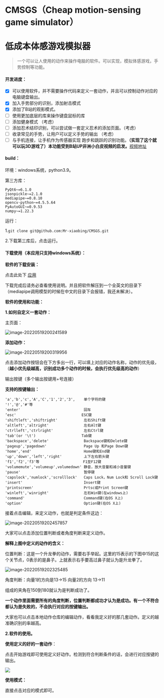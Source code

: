 # 			CMSGS（Cheap motion-sensing game simulator）

# 									低成本体感游戏模拟器

> 一个可以让人使用的动作来操作电脑的软件。可以实现，模拟体感游戏，手势控制等功能。

#### 开发进度：

- [x] 可以使用软件，并不需要操作代码来定义一套动作，并且可以控制动作对应的电脑键盘输出。
- [x] 加入手势部分的识别，添加射击模式
- [x] 添加了B站的观影模式。
- [ ] 使用更加底层的库来操作键盘鼠标的库
- [ ] 添加健身模式 （考虑）
- [ ] 添加忍术结印识别，可以尝试做一套定义忍术的添加页面。（考虑）
- [ ] 收录常见的手势，让用户可以定义手势的输出 （考虑）
- [ ] 与手机连接，让手机作为传感器实现 跑步和跳跃的识别功能。**（实现了这个就可以玩3D游戏了）本功能受到B站UP非洲小白皮视频的启发。**[视频地址](https://www.bilibili.com/video/BV1ML4y1K7Ty?spm_id_from=333.999.0.0&vd_source=8d591f7672e81310a860321bf62ee2a0)

#### build：

环境：windows系统，python3.9。

第三方库：

```
PyQt6~=6.1.0
jsonpickle~=2.1.0
mediapipe~=0.8.10
opencv-python~=4.5.5.64
PyAutoGUI~=0.9.53
numpy~=1.22.3
```

运行：

1.`git clone git@github.com:Mr-xiaobing/CMSGS.git`

2.下载第三库后，点击运行。

#### 下载使用（本应用只支持windows系统）：

**软件的下载安装：**

点击此处下 [应用](https://wws.lanzouw.com/iTJhm06mjjif)

下载完成后请务必查看使用说明。并且把软件解压到一个全英文的目录下（mediapipe调用模型的时候在中文的目录下会报错，我还未解决）。

**软件的使用和功能：**

**1.如何自定义一套动作：**

主页面：

![image-20220519200241589](https://s2.loli.net/2022/06/22/soi3H4jFxqnTchM.png)

**添加动作：**

![image-20220519200319956](https://s2.loli.net/2022/06/22/SLwMHInph4zWTq3.png)

点击添加动作按钮会在下方多出一行，可以填上对应的动作名称，动作的优先级，（**越小优先级越高，识别成功多个动作的时候，会执行优先级高的动作**）

输出按键（多个输出按键用+号连接）

**支持的按键输出：**

```
'a','b','c','A','C','1','2','3',    单个字符的键
'!','@','#'等
'enter'                             回车
‘esc'                              ESC键
'shiftleft','shiftright'            左右Shift键
'altleft','altright'                左右Alt键
'ctrlleft','ctrlright'              左右Ctrl键
‘tab'(or '\t')                     Tab键
'backspace','delete'                Backspace键和Delete键
'pageup','pagedown'                 Page Up 和Page Down键
'home','end'                        Home键和End键
'up','down','left','right'          上下左右箭头键
'f1','f2','f3'等                    F1至F12键
'volumemute','volumeup',volumedown' 静音，放大音量和减小音量键
'pause'                             暂停键
'capslock','numlock','scrolllock'   Caps Lock，Num Lock和 Scroll Lock键
'insert'                            Insert键
'printscreen'                       Prtsc或Print Screen键
'winleft','winright'                左右Win键(在windows上)
'command'                           Command键(在OS X上)
'option'                            Option键(在OS X上)
```

接着点击编辑，来定义动作，也就是判定条件这边：

![image-20220519202457857](https://s2.loli.net/2022/06/22/9HFcpfxRDKJnY86.png)

大家可以点击添加位置判断或者角度判断来定义动作。

**解释上图中定义的动作的含义：**

位置判断：这是一个升龙拳的动作，需要右手举起。这里的15表示的下图中15的这个关节点，0表示的是鼻子。上就表示右手要高过鼻子就认为是升龙拳了。

![image-20220519202325485](https://s2.loli.net/2022/06/22/u9dBnQPhmOvFHTS.png)

角度判断：向量1的方向是13->15  向量2的方向 13->11

组成的夹角在150到180就认为是判断成功了。

**一个动作里面需要所有的角度判断，位置判断都成功才认为是成功。有一个不符合都认为是失败的，不会执行对应的按键输出。**

大家也可以点击本地动作仓库的编辑动作，看看我定义好的那几套动作。定义的越准确识别的率越高。

**2.软件的使用。**

**使用定义的好的一套动作**：

点击开始游戏即可使用定义好动作。检测到符合判断条件的话，会进行对应按键的输出。

![](https://s2.loli.net/2022/06/22/Rgr9aS8vT5c6ut1.png)

**使用模式：**

直接点击对应的模式即可。

